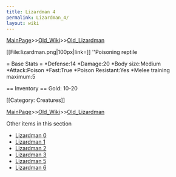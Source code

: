 ```yaml
---
title: Lizardman 4
permalink: Lizardman_4/
layout: wiki
---
```


[MainPage](/keeperrl_wiki/ "wikilink")>>[Old_Wiki](/keeperrl_wiki/Old_Wiki "wikilink")>>[Old_Lizardman](/keeperrl_wiki/Old_Lizardman "wikilink")

[[File:lizardman.png|100px|link=]] ''Poisoning reptile

= Base Stats =
*Defense:14
*Damage:20
*Body size:Medium
*Attack:Poison
*Fast:True
*Poison Resistant:Yes
*Melee training maximum:5

== Inventory ==
 Gold: 10-20

[[Category: Creatures]]

[MainPage](/keeperrl_wiki/ "wikilink")>>[Old_Wiki](/keeperrl_wiki/Old_Wiki "wikilink")>>[Old_Lizardman](/keeperrl_wiki/Old_Lizardman "wikilink")

Other items in this section
-    [Lizardman 0](/keeperrl_wiki/Lizardman_0 "wikilink")
-    [Lizardman 1](/keeperrl_wiki/Lizardman_1 "wikilink")
-    [Lizardman 2](/keeperrl_wiki/Lizardman_2 "wikilink")
-    [Lizardman 3](/keeperrl_wiki/Lizardman_3 "wikilink")
-    [Lizardman 5](/keeperrl_wiki/Lizardman_5 "wikilink")
-    [Lizardman 6](/keeperrl_wiki/Lizardman_6 "wikilink")
